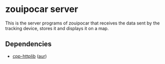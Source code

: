 # zouipocar server

This is the server programs of zouipocar that receives the data sent by the tracking device, stores it and displays it on a map.

## Dependencies

- [cpp-httplib](https://github.com/yhirose/cpp-httplib) ([aur](https://aur.archlinux.org/packages/cpp-httplib-compiled))
